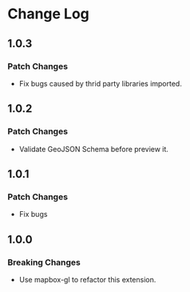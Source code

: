 # Change Log

## 1.0.3

### Patch Changes

- Fix bugs caused by thrid party libraries imported.

## 1.0.2

### Patch Changes

- Validate GeoJSON Schema before preview it.

## 1.0.1

### Patch Changes

- Fix bugs

## 1.0.0

### Breaking Changes

- Use mapbox-gl to refactor this extension.
